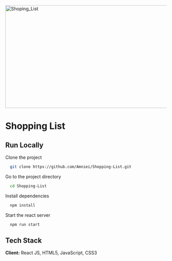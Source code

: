 <img src="https://socialify.git.ci/SANEH2015/Shoping_List/image?language=1&owner=1&name=1&stargazers=1&theme=Light" alt="Shoping_List" width="640" height="320" />
<h1>Shopping List</h1>

## Run Locally

Clone the project
```bash
  git clone https://github.com/Amniei/Shopping-List.git
```
Go to the project directory
```bash
  cd Shopping-List
```
Install dependencies
```bash
  npm install
```
Start the react server
```bash
  npm run start
```
## Tech Stack
**Client:** React JS, HTML5, JavaScript, CSS3
